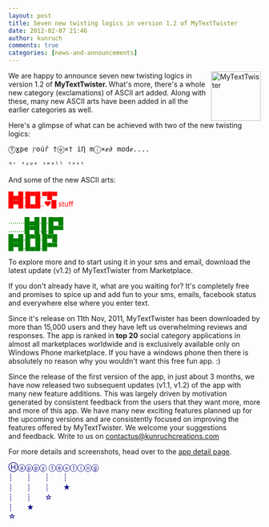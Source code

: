 ```yaml
---
layout: post
title: Seven new twisting logics in version 1.2 of MyTextTwister
date: 2012-02-07 21:46
author: kunruch
comments: true
categories: [news-and-announcements]
---
```

<a href="http://windowsphone.com/s?appid=0db2a471-6f36-4e7f-8e95-acfff7f33f44" target="_blank"><img align="right" class="alignright size-full wp-image-13" title="MyTextTwister" src="http://kunruchcreations.com/wp-content/uploads/2011/12/mytexttwister99.png" alt="MyTextTwister" width="99" height="99" /></a>

We are happy to announce seven new twisting logics in version 1.2 of <strong>MyTextTwister. </strong>What's more, there's a whole new category (exclamations) of ASCII art added. Along with these, many new ASCII arts have been added in all the earlier categories as well.

Here's a glimpse of what can be achieved with two of the new twisting logics:
<pre>Ⓣɣpe ץoúř †ⓔ×† iȠ mⓘ×ℯ∂ modℯ....</pre>
<pre>ᴼʳ ᵗʸᵖᵉ ˢᵐᵃˡˡ ᵗᵉˣᵗ</pre>
And some of the new ASCII arts:

<p>
<span style="color: #ff0000">█▄█.█▀█.▀█▀</span><br/>
<span style="color: #ff0000">█▀█.█▄█..♥█ stuff</span><br/><br/>
<span style="color: #008000">........█▄█.█.█▀█</span><br/>
<span style="color: #008000">........█▀█.█.█▀▀</span><br/>
<span style="color: #008000">█▄█.█▀█.█▀█</span><br/>
<span style="color: #008000">█▀█.█▄█.█▀▀</span>
</p>

To explore more and to start using it in your sms and email, download the latest update (v1.2) of MyTextTwister from Marketplace.

If you don't already have it, what are you waiting for? It's completely free and promises to spice up and add fun to your sms, emails, facebook status and everywhere else where you enter text.

Since it's release on 11th Nov, 2011, MyTextTwister has been downloaded by more than 15,000 users and they have left us overwhelming reviews and responses. The app is ranked in <strong>top 20</strong> social category applications in almost all marketplaces worldwide and is exclusively available only on Windows Phone marketplace. If you have a windows phone then there is absolutely no reason why you wouldn't want this free fun app. :)

Since the release of the first version of the app, in just about 3 months, we have now released two subsequent updates (v1.1, v1.2) of the app with many new feature additions. This was largely driven by motivation generated by consistent feedback from the users that they want more, more and more of this app. We have many new exciting features planned up for the upcoming versions and are consistently focused on improving the features offered by MyTextTwister. We welcome your suggestions and feedback. Write to us on <a href="mailto:contactus@kunruchcreations.com">contactus@kunruchcreations.com</a>

For more details and screenshots, head over to the <a title="MyTextTwister" href="http://kunruchcreations.com/mytexttwister/">app detail page</a>.

<p>
<span style="color: #000080">Ⓗⓐⓟⓟⓨ ⓣⓔⓧⓣⓘⓝⓖ</span><br/>
<span style="color: #000080"> ┊　　┊　　┊　　┊</span><br/>
<span style="color: #000080"> ┊　　┊　　┊　　★</span><br/>
<span style="color: #000080"> ┊　　┊　　☆</span><br/>
<span style="color: #000080"> ┊　　★</span><br/>
<span style="color: #000080"> ☆</span>
</p>

